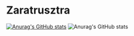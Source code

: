 # Zaratrusztra
[![Anurag's GitHub stats](https://github-readme-stats.vercel.app/api?username=Zaratrusztra)](https://github.com/Zaratrusztra/github-readme-stats)
![Anurag's GitHub stats](https://github-readme-stats.vercel.app/api?username=Zaratrusztra&show_icons=true&theme=radical)
